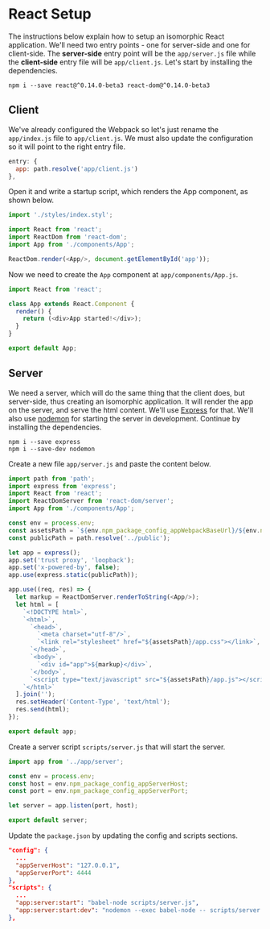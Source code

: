 # React Setup

The instructions below explain how to setup an isomorphic React application. We'll need two entry points - one for server-side and one for client-side. The **server-side** entry point will be the `app/server.js` file while the **client-side** entry file will be `app/client.js`. Let's start by installing the dependencies.

```
npm i --save react@^0.14.0-beta3 react-dom@^0.14.0-beta3
```

## Client

We've already configured the Webpack so let's just rename the `app/index.js` file to `app/client.js`. We must also update the configuration so it will point to the right entry file.

```js
entry: {
  app: path.resolve('app/client.js')
},
```

Open it and write a startup script, which renders the App component, as shown below.

```js
import './styles/index.styl';

import React from 'react';
import ReactDom from 'react-dom';
import App from './components/App';

ReactDom.render(<App/>, document.getElementById('app'));
```

Now we need to create the `App` component at `app/components/App.js`.

```js
import React from 'react';

class App extends React.Component {
  render() {
    return (<div>App started!</div>);
  }
}

export default App;
```

## Server

We need a server, which will do the same thing that the client does, but server-side, thus creating an isomorphic application. It will render the app on the server, and serve the html content. We'll use [Express](http://expressjs.com) for that. We'll also use [nodemon](http://nodemon.io/) for starting the server in development. Continue by installing the dependencies.

```
npm i --save express
npm i --save-dev nodemon
```

Create a new file `app/server.js` and paste the content below.

```js
import path from 'path';
import express from 'express';
import React from 'react';
import ReactDomServer from 'react-dom/server';
import App from './components/App';

const env = process.env;
const assetsPath = `${env.npm_package_config_appWebpackBaseUrl}/${env.npm_package_version}`;
const publicPath = path.resolve('../public');

let app = express();
app.set('trust proxy', 'loopback');
app.set('x-powered-by', false);
app.use(express.static(publicPath));

app.use((req, res) => {
  let markup = ReactDomServer.renderToString(<App/>);
  let html = [
    `<!DOCTYPE html>`,
    `<html>`,
      `<head>`,
        `<meta charset="utf-8"/>`,
        `<link rel="stylesheet" href="${assetsPath}/app.css"></link>`,
      `</head>`,
      `<body>`,
        `<div id="app">${markup}</div>`,
      `</body>`,
      `<script type="text/javascript" src="${assetsPath}/app.js"></script>`,
    `</html>`
  ].join('');
  res.setHeader('Content-Type', 'text/html');
  res.send(html);
});

export default app;
```

Create a server script `scripts/server.js` that will start the server.

```js
import app from '../app/server';

const env = process.env;
const host = env.npm_package_config_appServerHost;
const port = env.npm_package_config_appServerPort;

let server = app.listen(port, host);

export default server;
```

Update the `package.json` by updating the config and scripts sections.

```json
"config": {
  ...
  "appServerHost": "127.0.0.1",
  "appServerPort": 4444
},
"scripts": {
  ...
  "app:server:start": "babel-node scripts/server.js",
  "app:server:start:dev": "nodemon --exec babel-node -- scripts/server.js"
},
```
